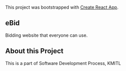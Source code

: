This project was bootstrapped with [Create React App](https://github.com/facebook/create-react-app).

## eBid

Bidding website that everyone can use.

## About this Project 

This is a part of Software Development Process, KMITL
